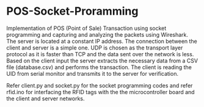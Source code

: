 # POS-Socket-Proramming
Implementation of POS (Point of Sale) Transaction using socket programming and capturing and analyzing the packets using Wireshark.
The server is located at a constant IP address. The connection between the client and server is a simple one. UDP is chosen as the transport layer protocol as it is faster than TCP and the data sent over the network is less. Based on the client input the server extracts the necessary data from a CSV file (database.csv) and performs the transaction. The client is reading the UID from serial monitor and transmits it to the server for verification.

Refer client.py and socket.py for the socket programming codes and refer rfid.ino for interfacing the RFID tags with the the microcontroller board and the client and server networks.
